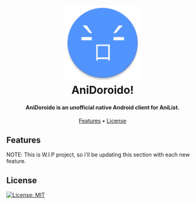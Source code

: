 <!---
Used Template: https://github.com/amitmerchant1990/electron-markdownify#readme
-->

<h1 align="center">
  <br>
    <img src="./app/src/main/res/mipmap-xxxhdpi/ic_launcher_round.webp" alt="AniDoroido Logo" width="200">
  <br>
  AniDoroido!
  <br>
</h1>

<h4 align="center">AniDoroido is an unofficial native Android client for AniList.</h4>

<p align="center">
  <a href="#features">Features</a> •
  <a href="#license">License</a>
</p>

## Features

NOTE: This is W.I.P project, so i'll be updating this section with each new feature.



## License

[![License: MIT](https://cdn.prod.website-files.com/5e0f1144930a8bc8aace526c/65dd9eb5aaca434fac4f1c34_License-MIT-blue.svg)](./LICENSE)

